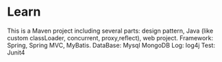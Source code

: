 # Learn

This is a Maven project including several parts: design pattern, Java (like custom classLoader, concurrent, proxy,reflect), web project.
Framework: Spring, Spring MVC, MyBatis.
DataBase: Mysql MongoDB
Log: log4j
Test: Junit4

